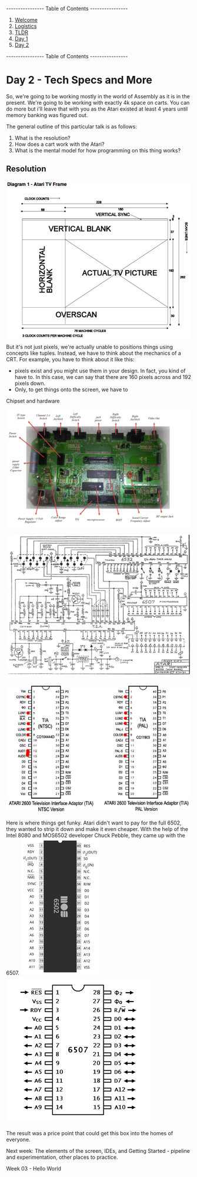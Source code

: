 

---------------- Table of Contents ---------------- 

1. [Welcome](#welcome)
2. [Logistics](#logistics)
3. [TLDR](#tldr)
4. [Day 1](#day1)
5. [Day 2](#day2)

---------------- Table of Contents ---------------- 
# <a id = "day2"></a>Day 2 - Tech Specs and More

So, we're going to be working mostly in the world of Assembly as it is in the present. We're going to be working with exactly 4k space on carts. You can do more but i'll leave that with you as the Atari existed at least 4 years until memory banking was figured out. 

The general outline of this particular talk is as follows:

1. What is the resolution?
2. How does a cart work with the Atari?
3. What is the mental model for how programming on this thing works?

## Resolution 
![](/images/resolution.png)
But it's not just pixels, we're actually unable to positions things using concepts like tuples. Instead, we have to think about the mechanics of a CRT. For example, you have to think about it like this: 
* pixels exist and you might use them in your design. In fact, you kind of have to. In this case, we can say that there are 160 pixels across and 192 pixels down. 
* Only, to get things onto the screen, we have to 


Chipset and hardware

![](images/mobo.jpg)

![](images/2600_wires.jpg)

![](images/TIA.jpg)

Here is where things get funky. Atari didn't want to pay for the full 6502, they wanted to strip it down and make it even cheaper. With the help of the Intel 8080 and MOS6502 developer Chuck Pebble, they came up with the 6507. 
![](images/MOS6502.png) ![](images/6507.gif)

The result was a price point that could get this box into the homes of everyone. 

Next week: The elements of the screen, IDEs, and Getting Started - pipeline and experimentation, other places to practice.

Week 03 - Hello World
